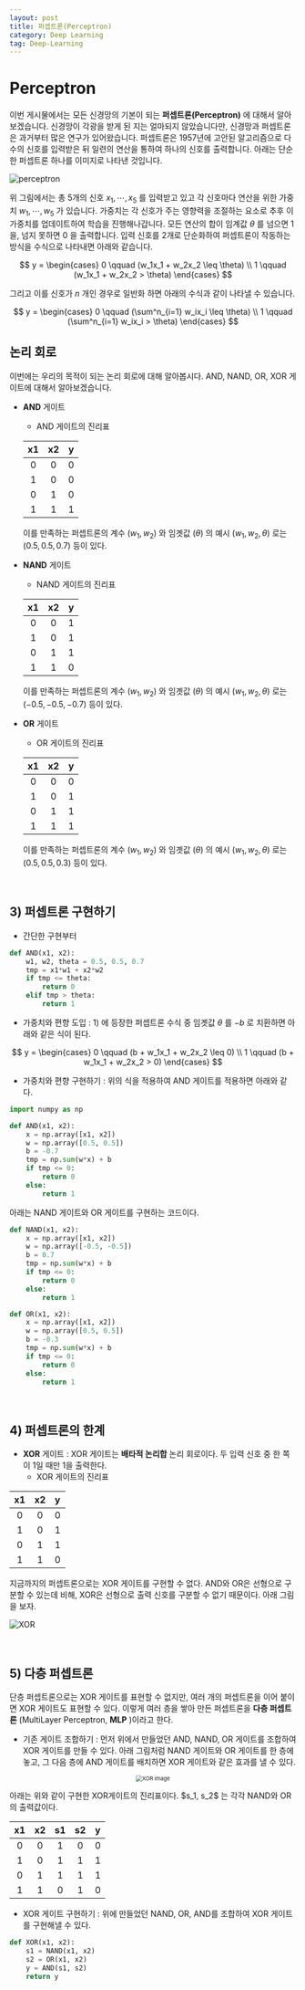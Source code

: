 ```yaml
---
layout: post
title: 퍼셉트론(Perceptron)
category: Deep Learning
tag: Deep-Learning
---
```




# Perceptron

이번 게시물에서는 모든 신경망의 기본이 되는 **퍼셉트론(Perceptron)** 에 대해서 알아보겠습니다. 신경망이 각광을 받게 된 지는 얼마되지 않았습니다만, 신경망과 퍼셉트론은 과거부터 많은 연구가 있어왔습니다. 퍼셉트론은 1957년에 고안된 알고리즘으로 다수의 신호를 입력받은 뒤 일련의 연산을 통하여 하나의 신호를 출력합니다. 아래는 단순한 퍼셉트론 하나를 이미지로 나타낸 것입니다.

![perceptron](https://missinglink.ai/wp-content/uploads/2018/11/Frame-3.png)

위 그림에서는 총 5개의 신호 $x_1, \cdots, x_5$ 를 입력받고 있고 각 신호마다 연산을 위한 가중치 $w_1, \cdots, w_5$ 가 있습니다. 가중치는 각 신호가 주는 영향력을 조절하는 요소로 추후 이 가중치를 업데이트하여 학습을 진행해나갑니다. 모든 연산의 합이 임계값 $\theta$ 를 넘으면 $1$ 을, 넘지 못하면 $0$ 을 출력합니다. 입력 신호를 2개로 단순화하여 퍼셉트론이 작동하는 방식을 수식으로 나타내면 아래와 같습니다.


$$
y = \begin{cases} 0 \qquad (w_1x_1 + w_2x_2 \leq \theta) \\
1 \qquad (w_1x_1 + w_2x_2  > \theta) \end{cases}
$$



그리고 이를 신호가 $n$ 개인 경우로 일반화 하면 아래의 수식과 같이 나타낼 수 있습니다.


$$
y = \begin{cases} 0 \qquad (\sum^n_{i=1} w_ix_i \leq \theta) \\
1 \qquad (\sum^n_{i=1} w_ix_i > \theta) \end{cases}
$$



## 논리 회로

이번에는 우리의 목적이 되는 논리 회로에 대해 알아봅시다. AND, NAND, OR, XOR 게이트에 대해서 알아보겠습니다.



- **AND** 게이트

  - AND 게이트의 진리표

  |  x1  |  x2  |  y   |
  | :--: | :--: | :--: |
  |  0   |  0   |  0   |
  |  1   |  0   |  0   |
  |  0   |  1   |  0   |
  |  1   |  1   |  1   |

  이를 만족하는 퍼셉트론의 계수 $(w_1, w_2)$ 와 임곗값 $(\theta)$ 의 예시 $(w_1, w_2, \theta)$ 로는 $(0.5, 0.5, 0.7)$ 등이 있다.

- **NAND** 게이트

  - NAND 게이트의 진리표

  |  x1  |  x2  |  y   |
  | :--: | :--: | :--: |
  |  0   |  0   |  1   |
  |  1   |  0   |  1   |
  |  0   |  1   |  1   |
  |  1   |  1   |  0   |

  이를 만족하는 퍼셉트론의 계수 $(w_1, w_2)$ 와 임곗값 $(\theta)$ 의 예시 $(w_1, w_2, \theta)$ 로는 $(-0.5, -0.5, -0.7)$ 등이 있다.

- **OR** 게이트
  
  - OR 게이트의 진리표
  
  |  x1  |  x2  |  y   |
  | :--: | :--: | :--: |
  |  0   |  0   |  0   |
  |  1   |  0   |  1   |
  |  0   |  1   |  1   |
  |  1   |  1   |  1   |
  
  이를 만족하는 퍼셉트론의 계수 $(w_1, w_2)$ 와 임곗값 $(\theta)$ 의 예시 $(w_1, w_2, \theta)$ 로는 $(0.5, 0.5, 0.3)$ 등이 있다.

<br/>

## 3) 퍼셉트론 구현하기

- 간단한 구현부터

```python
def AND(x1, x2):
    w1, w2, theta = 0.5, 0.5, 0.7
    tmp = x1*w1 + x2*w2
    if tmp <= theta:
        return 0
    elif tmp > theta:
        return 1
```



- 가중치와 편향 도입 : 1) 에 등장한 퍼셉트론 수식 중 임곗값 $\theta$ 를 $-b$ 로 치환하면 아래와 같은 식이 된다.

$$
y = \begin{cases} 0 \qquad (b + w_1x_1 + w_2x_2 \leq 0) \\
1 \qquad (b + w_1x_1 + w_2x_2  > 0) \end{cases}
$$



- 가중치와 편향 구현하기 : 위의 식을 적용하여 AND 게이트를 적용하면 아래와 같다.

```python
import numpy as np

def AND(x1, x2):
    x = np.array([x1, x2])
    w = np.array([0.5, 0.5])
    b = -0.7
    tmp = np.sum(w*x) + b
    if tmp <= 0:
        return 0
    else:
        return 1
```

아래는 NAND 게이트와 OR 게이트를 구현하는 코드이다.

```python
def NAND(x1, x2):
    x = np.array([x1, x2])
    w = np.array([-0.5, -0.5])
    b = 0.7
    tmp = np.sum(w*x) + b
    if tmp <= 0:
        return 0
    else:
        return 1

def OR(x1, x2):
    x = np.array([x1, x2])
    w = np.array([0.5, 0.5])
    b = -0.3
    tmp = np.sum(w*x) + b
    if tmp <= 0:
        return 0
    else:
        return 1
```



<br/>

## 4) 퍼셉트론의 한계

- **XOR** 게이트 : XOR 게이트는 **배타적 논리합** 논리 회로이다. 두 입력 신호 중 한 쪽이 1일 때만 1을 출력한다.
  - XOR 게이트의 진리표

|  x1  |  x2  |  y   |
| :--: | :--: | :--: |
|  0   |  0   |  0   |
|  1   |  0   |  1   |
|  0   |  1   |  1   |
|  1   |  1   |  0   |

지금까지의 퍼셉트론으로는 XOR 게이트를 구현할 수 없다. AND와 OR은 선형으로 구분할 수 있는데 비해, XOR은 선형으로 출력 신호를 구분할 수 없기 때문이다. 아래 그림을 보자. 

![XOR](https://steemitimages.com/640x0/https://cdn-images-1.medium.com/max/1600/1*CyGlr8VjwtQGeNsuTUq3HA.jpeg) 

<br/>

## 5) 다층 퍼셉트론

단층 퍼셉트론으로는 XOR 게이트를 표현할 수 없지만, 여러 개의 퍼셉트론을 이어 붙이면 XOR 게이트도 표현할 수 있다. 이렇게 여러 층을 쌓아 만든 퍼셉트론을 **다층 퍼셉트론** (MultiLayer Perceptron, **MLP** )이라고 한다.

- 기존 게이트 조합하기 : 먼저 위에서 만들었던 AND, NAND, OR 게이트를 조합하여 XOR 게이트를 만들 수 있다. 아래 그림처럼 NAND 게이트와 OR 게이트를 한 층에 놓고, 그 다음 층에 AND 게이트를 배치하면 XOR 게이트와 같은 효과를 낼 수 있다.

<p align="center"><img src="https://upload.wikimedia.org/wikipedia/commons/thumb/e/ed/3_gate_XOR.svg/640px-3_gate_XOR.svg.png" alt="XOR image" style="zoom: 67%;" /></p>
아래는 위와 같이 구현한 XOR게이트의 진리표이다. $s_1, s_2$ 는 각각 NAND와 OR의 출력값이다.

|  x1  |  x2  |  s1  |  s2  |  y   |
| :--: | :--: | :--: | :--: | :--: |
|  0   |  0   |  1   |  0   |  0   |
|  1   |  0   |  1   |  1   |  1   |
|  0   |  1   |  1   |  1   |  1   |
|  1   |  1   |  0   |  1   |  0   |

- XOR 게이트 구현하기 : 위에 만들었던 NAND, OR, AND를 조합하여 XOR 게이트를 구현해낼 수 있다.

```python
def XOR(x1, x2):
    s1 = NAND(x1, x2)
    s2 = OR(x1, x2)
    y = AND(s1, s2)
    return y
```

